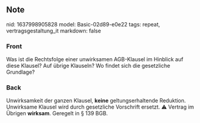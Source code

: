 ## Note
nid: 1637998905828
model: Basic-02d89-e0e22
tags: repeat, vertragsgestaltung_it
markdown: false

### Front
Was ist die Rechtsfolge einer unwirksamen AGB-Klausel im Hinblick auf diese Klausel? Auf übrige Klauseln? Wo findet sich die gesetzliche Grundlage?

### Back
Unwirksamkeit der ganzen Klausel, <b>keine</b> geltungserhaltende
Reduktion. Unwirksame Klausel wird durch gesetzliche Vorschrift
ersetzt. ⚠️ Vertrag im Übrigen <b>wirksam</b>. Geregelt in § 139
BGB.
